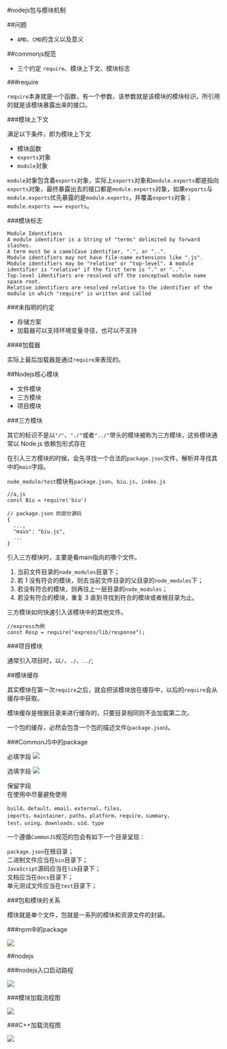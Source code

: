 #nodejs包与模块机制

##问题

-  `AMD`、`CMD`的含义以及意义

##commonjs规范

-  三个约定 `require`、模块上下文、模块标志

###require

`require`本身就是一个函数，有一个参数，该参数就是该模块的模块标识，所引用的就是该模块暴露出来的接口。

###模块上下文

满足以下条件，即为模块上下文

-  模块函数
-  `exports`对象
-  `module`对象

`module`对象包含着`exports`对象，实际上`exports`对象和`module.exports`都是指向`exports`对象，最终暴露出去的接口都是`module.exports`对象，如果`exports`与`module.exports`优先暴露的是`module.exports`，并覆盖`exports`对象；
`module.exports === exports`。

###模块标志

<pre><code>Module Identifiers
A module identifier is a String of "terms" delimited by forward slashes.
A term must be a camelCase identifier, ".", or "..".
Module identifiers may not have file-name extensions like ".js".
Module identifiers may be "relative" or "top-level". A module identifier is "relative" if the first term is "." or "..".
Top-level identifiers are resolved off the conceptual module name space root.
Relative identifiers are resolved relative to the identifier of the module in which "require" is written and called</code></pre>

###未指明的约定

-  存储方案
-  加载器可以支持环境变量寻径，也可以不支持

####加载器

实际上最后加载器是通过`require`来表现的。

##Nodejs核心模块

-  文件模块
-  三方模块
-  项目模块

###三方模块

其它的标识不是以`"/"`、`"./"`或者`"../"`带头的模块被称为三方模块，这些模块通常以 Node.js 依赖包形式存在

在引入三方模块的时候，会先寻找一个合法的`package.json`文件，解析并寻找其中的`main`字段。

`node_module/test`模块有`package.json`、`biu.js`、`index.js`
<pre><code>//a,js
const Biu = require('biu')</code></pre>
<pre><code>// package.json 的部分源码
{
  ...,
  "main": "biu.js",
  ...
}</code></pre>
引入三方模块时，主要是看main指向的哪个文件。

1. 当前文件目录的`node_modules`目录下；
2. 若 1 没有符合的模块，则去当前文件目录的父目录的`node_modules`下；
3. 若没有符合的模块，则再往上一层目录的`node_modules`；
4. 若没有符合的模块，重复 3 直到寻找到符合的模块或者根目录为止。

三方模块如何快速引入该模块中的其他文件。

<pre><code>//express为例
const Resp = require("express/lib/response");</code></pre>

###项目模块

通常引入项目时，以`/`、`./`、`../`;

##模块缓存

其实模块在第一次`require`之后，就会把该模块放在缓存中，以后的`require`会从缓存中获取。  

模块缓存是根据目录来进行缓存的，只要目录相同则不会加载第二次。

一个包的缓存，必然会包含一个包的描述文件(`package.json`)。

###CommonJS中的package

必填字段
<img src="./package.jpg">

选填字段
<img src="./package2.jpg">

保留字段  
在使用中尽量避免使用
<pre><code>build，default，email，external，files，
imports，maintainer，paths，platform，require，summary，
test，using，downloads，uid，type</code></pre>

一个遵循`CommonJS`规范的包会有如下一个目录呈现：  
  
`package.json`在根目录；  
二进制文件应当在`bin`目录下；  
`JavaScript`源码应当在`lib`目录下；  
文档应当在`docs`目录下；  
单元测试文件应当在`test`目录下；

###包和模块的关系

模块就是单个文件，包就是一系列的模块和资源文件的封装。

###npm中的package

<img src='./package3.jpg'>

##nodejs

###nodejs入口启动路程

<img src='./nodejs.jpg'>

###模块加载流程图

<img src='./nodejs2.jpg'>

###C++加载流程图

<img src='./c++.jpg'>